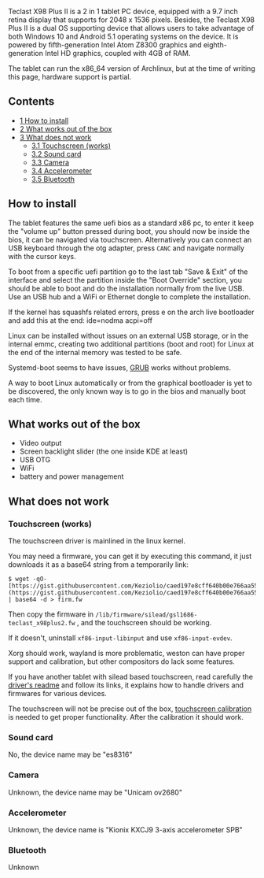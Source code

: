 Teclast X98 Plus II is a 2 in 1 tablet PC device, equipped with a 9.7 inch retina display that supports for 2048 x 1536 pixels. Besides, the Teclast X98 Plus II is a dual OS supporting device that allows users to take advantage of both Windows 10 and Android 5.1 operating systems on the device. It is powered by fifth-generation Intel Atom Z8300 graphics and eighth-generation Intel HD graphics, coupled with 4GB of RAM.

The tablet can run the x86_64 version of Archlinux, but at the time of writing this page, hardware support is partial.

## Contents

*   [1 How to install](#How_to_install)
*   [2 What works out of the box](#What_works_out_of_the_box)
*   [3 What does not work](#What_does_not_work)
    *   [3.1 Touchscreen (works)](#Touchscreen_.28works.29)
    *   [3.2 Sound card](#Sound_card)
    *   [3.3 Camera](#Camera)
    *   [3.4 Accelerometer](#Accelerometer)
    *   [3.5 Bluetooth](#Bluetooth)

## How to install

The tablet features the same uefi bios as a standard x86 pc, to enter it keep the "volume up" button pressed during boot, you should now be inside the bios, it can be navigated via touchscreen. Alternatively you can connect an USB keyboard through the otg adapter, press `CANC` and navigate normally with the cursor keys.

To boot from a specific uefi partition go to the last tab "Save & Exit" of the interface and select the partition inside the "Boot Override" section, you should be able to boot and do the installation normally from the live USB. Use an USB hub and a WiFi or Ethernet dongle to complete the installation.

If the kernel has squashfs related errors, press e on the arch live bootloader and add this at the end: ide=nodma acpi=off

Linux can be installed without issues on an external USB storage, or in the internal emmc, creating two additional partitions (boot and root) for Linux at the end of the internal memory was tested to be safe.

Systemd-boot seems to have issues, [GRUB](/index.php/GRUB "GRUB") works without problems.

A way to boot Linux automatically or from the graphical bootloader is yet to be discovered, the only known way is to go in the bios and manually boot each time.

## What works out of the box

*   Video output
*   Screen backlight slider (the one inside KDE at least)
*   USB OTG
*   WiFi
*   battery and power management

## What does not work

### Touchscreen (works)

The touchscreen driver is mainlined in the linux kernel.

You may need a firmware, you can get it by executing this command, it just downloads it as a base64 string from a temporarily link:

```
$ wget -qO- [https://gist.githubusercontent.com/Keziolio/caed197e8cff640b00e766aa55c7bea6/raw/104dde63bae574acf8143a7080bd7c95629e02df/firmware.base64](https://gist.githubusercontent.com/Keziolio/caed197e8cff640b00e766aa55c7bea6/raw/104dde63bae574acf8143a7080bd7c95629e02df/firmware.base64) | base64 -d > firm.fw

```

Then copy the firmware in `/lib/firmware/silead/gsl1686-teclast_x98plus2.fw` , and the touchscreen should be working.

If it doesn't, uninstall `xf86-input-libinput` and use `xf86-input-evdev`.

Xorg should work, wayland is more problematic, weston can have proper support and calibration, but other compositors do lack some features.

If you have another tablet with silead based touchscreen, read carefully the [driver's readme](https://github.com/sigboe/gslX68X) and follow its links, it explains how to handle drivers and firmwares for various devices.

The touchscreen will not be precise out of the box, [touchscreen calibration](/index.php/Touchscreen#Calibration "Touchscreen") is needed to get proper functionality. After the calibration it should work.

### Sound card

No, the device name may be "es8316"

### Camera

Unknown, the device name may be "Unicam ov2680"

### Accelerometer

Unknown, the device name is "Kionix KXCJ9 3-axis accelerometer SPB"

### Bluetooth

Unknown